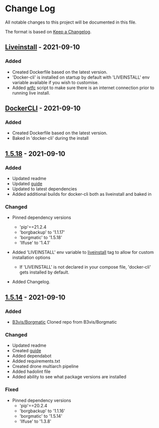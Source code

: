 
# Change Log
All notable changes to this project will be documented in this file.
 
The format is based on [Keep a Changelog](http://keepachangelog.com/).
 
## [Liveinstall](https://hub.docker.com/layers/164828783/modem7/borgmatic-docker/liveinstall/images/sha256-9d53d2f4f00b7cf1e468db4a1ec10ac3698e0e61a7c0e666d6ac7954fc7f3aa2?context=repo) - 2021-09-10
  
### Added

- Created Dockerfile based on the latest version.
- 'Docker-cli' is installed on startup by default with 'LIVEINSTALL' env variable available if you wish to customise.
- Added [wtfc](https://github.com/typekpb/wtfc) script to make sure there is an internet connection prior to running live install.

## [DockerCLI](https://hub.docker.com/layers/164828805/modem7/borgmatic-docker/dockercli/images/sha256-992eeb053c59ad5cc953a4e96c3d702d32bb903b419463a27df9002e8a7f58fd?context=repo) - 2021-09-10
  
### Added

- Created Dockerfile based on the latest version.
- Baked in 'docker-cli' during the install

## [1.5.18](https://hub.docker.com/layers/164830365/modem7/borgmatic-docker/1.5.18/images/sha256-12ad2daab8a13192908d9b5f37d7a5c0df1e76c87598bbf330f27c0fc11f78c4?context=repo) - 2021-09-10
  
### Added
 
- Updated readme
- Updated [guide](https://www.modem7.com/books/docker-backup/page/backup-docker-using-borgmatic)
- Updated to latest dependencies
- Added additional builds for docker-cli both as liveinstall and baked in

### Changed
  
- Pinned dependency versions
  - 'pip'==21.2.4
  - 'borgbackup' to '1.1.17'
  - 'borgmatic' to '1.5.18'
  - 'llfuse' to '1.4.1'

- Added 'LIVEINSTALL' env variable to [liveinstall](https://hub.docker.com/layers/164828783/modem7/borgmatic-docker/liveinstall/images/sha256-9d53d2f4f00b7cf1e468db4a1ec10ac3698e0e61a7c0e666d6ac7954fc7f3aa2?context=repo) tag to allow for custom installation options
  - If 'LIVEINSTALL' is not declared in your compose file, 'docker-cli' gets installed by default. 

- Added Changelog.
 
## [1.5.14](https://hub.docker.com/layers/164832068/modem7/borgmatic-docker/1.5.14/images/sha256-f80eaa0fd3a9e1b42d91fb4fb677d07a43bdcfbc87db43f5a614b2de47b50209?context=repo) - 2021-09-10
 
### Added
- [B3vis/Borgmatic](https://hub.docker.com/r/b3vis/borgmatic)
  Cloned repo from B3vis/Borgmatic
  
### Changed

- Updated readme
- Created [guide](https://www.modem7.com/books/docker-backup/page/backup-docker-using-borgmatic)
- Added dependabot
- Added requirements.txt
- Created drone multiarch pipeline
- Added hadolint file
- Added ability to see what package versions are installed

### Fixed

- Pinned dependency versions
  - 'pip'==20.2.4
  - 'borgbackup' to '1.1.16'
  - 'borgmatic' to '1.5.14'
  - 'llfuse' to '1.3.8'